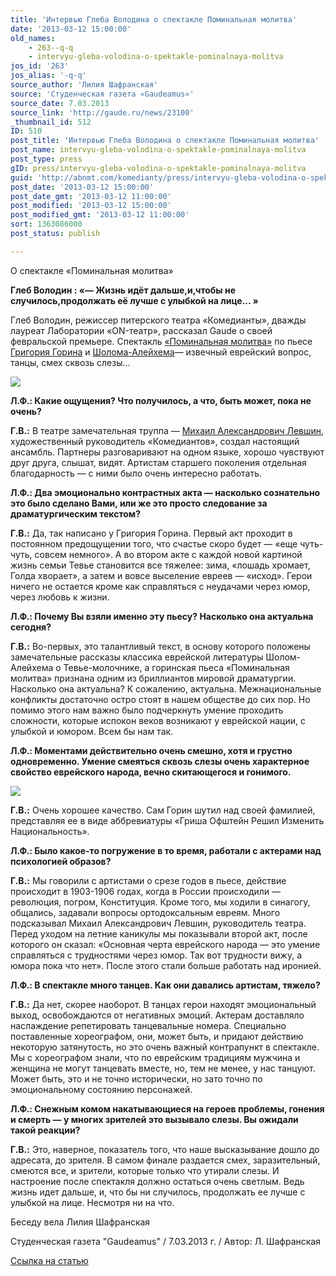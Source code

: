 ```yaml
---
title: 'Интервью Глеба Володина о спектакле Поминальная молитва'
date: '2013-03-12 15:00:00'
old_names:
    - 263--q-q
    - intervyu-gleba-volodina-o-spektakle-pominalnaya-molitva
jos_id: '263'
jos_alias: '-q-q'
source_author: 'Лилия Шафранская'
source: 'Студенческая газета «Gaudeamus»'
source_date: 7.03.2013
source_link: 'http://gaude.ru/news/23100'
_thumbnail_id: 512
ID: 510
post_title: 'Интервью Глеба Володина о спектакле Поминальная молитва'
post_name: intervyu-gleba-volodina-o-spektakle-pominalnaya-molitva
post_type: press
gID: press/intervyu-gleba-volodina-o-spektakle-pominalnaya-molitva
guid: 'http://abnmt.com/komedianty/press/intervyu-gleba-volodina-o-spektakle-pominalnaya-molitva'
post_date: '2013-03-12 15:00:00'
post_date_gmt: '2013-03-12 11:00:00'
post_modified: '2013-03-12 15:00:00'
post_modified_gmt: '2013-03-12 11:00:00'
sort: 1363086000
post_status: publish

---
```


О спектакле «Поминальная молитва»


**Глеб Володин : «— Жизнь идёт дальше,и,чтобы не случилось,продолжать её лучше с улыбкой на лице... »**


Глеб Володин, режиссер питерского театра «Комедианты», дважды лауреат Лаборатории «ON-театр», рассказал Gaude о своей февральской премьере. Спектакль [«Поминальная молитва»][0] по пьесе [Григория Горина][1] и [Шолома-Алейхема][2]— извечный еврейский вопрос, танцы, смех сквозь слезы...


![](image-01.jpg)


**Л.Ф.: Какие ощущения? Что получилось, а что, быть может, пока не очень?**


**Г.В.:** В театре замечательная труппа — [Михаил Александрович Левшин][3], художественный руководитель «Комедиантов», создал настоящий ансамбль. Партнеры разговаривают на одном языке, хорошо чувствуют друг друга, слышат, видят. Артистам старшего поколения отдельная благодарность — с ними было очень интересно работать.


**Л.Ф.: Два эмоционально контрастных акта — насколько сознательно это было сделано Вами, или же это просто следование за драматургическим текстом?**


**Г.В.:** Да, так написано у Григория Горина. Первый акт проходит в постоянном предощущении того, что счастье скоро будет — «еще чуть-чуть, совсем немного». А во втором акте с каждой новой картиной жизнь семьи Тевье становится все тяжелее: зима, «лошадь хромает, Голда хворает», а затем и вовсе выселение евреев — «исход». Герои ничего не остается кроме как справляться с неудачами через юмор, через любовь к жизни.


**Л.Ф.: Почему Вы взяли именно эту пьесу? Насколько она актуальна сегодня?**


**Г.В.:** Во-первых, это талантливый текст, в основу которого положены замечательные рассказы классика еврейской литературы Шолом-Алейхема о Тевье-молочнике, а горинская пьеса «Поминальная молитва» признана одним из бриллиантов мировой драматургии. Насколько она актуальна? К сожалению, актуальна. Межнациональные конфликты достаточно остро стоят в нашем обществе до сих пор. Но помимо этого нам важно было подчеркнуть умение проходить сложности, которые испокон веков возникают у еврейской нации, с улыбкой и юмором. Всем бы нам так.


**Л.Ф.: Моментами действительно очень смешно, хотя и грустно одновременно. Умение смеяться сквозь слезы очень характерное свойство еврейского народа, вечно скитающегося и гонимого.**


![](image-02.jpg)


**Г.В.:** Очень хорошее качество. Сам Горин шутил над своей фамилией, представляя ее в виде аббревиатуры «Гриша Офштейн Решил Изменить Национальность».


**Л.Ф.: Было какое-то погружение в то время, работали с актерами над психологией образов?**


**Г.В.:** Мы говорили с артистами о срезе годов в пьесе, действие происходит в 1903-1906 годах, когда в России происходили — революция, погром, Конституция. Кроме того, мы ходили в синагогу, общались, задавали вопросы ортодоксальным евреям. Много подсказывал Михаил Александрович Левшин, руководитель театра. Перед уходом на летние каникулы мы показывали второй акт, после которого он сказал: «Основная черта еврейского народа — это умение справляться с трудностями через юмор. Так вот трудности вижу, а юмора пока что нет». После этого стали больше работать над иронией.


**Л.Ф.: В спектакле много танцев. Как они давались артистам, тяжело?**


**Г.В.:** Да нет, скорее наоборот. В танцах герои находят эмоциональный выход, освобождаются от негативных эмоций. Актерам доставляло наслаждение репетировать танцевальные номера. Специально поставленные хореографом, они, может быть, и придают действию некоторую затянутость, но это очень важный контрапункт в спектакле. Мы с хореографом знали, что по еврейским традициям мужчина и женщина не могут танцевать вместе, но, тем не менее, у нас танцуют. Может быть, это и не точно исторически, но зато точно по эмоциональному состоянию персонажей.


**Л.Ф.: Снежным комом накатывающиеся на героев проблемы, гонения и смерть — у многих зрителей это вызывало слезы. Вы ожидали такой реакции?**


**Г.В.:** Это, наверное, показатель того, что наше высказывание дошло до адресата, до зрителя. В самом финале раздается смех, заразительный, смеются все, и зрители, которые только что утирали слезы. И настроение после спектакля должно остаться очень светлым. Ведь жизнь идет дальше, и, что бы ни случилось, продолжать ее лучше с улыбкой на лице. Несмотря ни на что.


Беседу вела Лилия Шафранская


Студенческая газета "Gaudeamus" / 7.03.2013 г. / Автор: Л. Шафранская


[Ссылка на статью][4]

[0]: ../../performance/pominalnaya-molitva "Поминальная молитва"
[1]: http://www.timeout.ru/person/12150/
[2]: http://www.timeout.ru/person/19289/
[3]: ../../person/mikhail-levshin "Михаил Левшин"
[4]: http://gaude.ru/news/23100